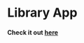 # Library App

   <h4>
      Check it out
      <a href="https://itsozod.github.io/new-library-app/">here</a>
    </h4>
